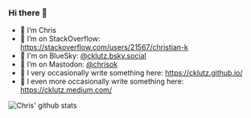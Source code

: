 ### Hi there 👋

- 🔭 I’m Chris
- 👯 I’m on StackOverflow: https://stackoverflow.com/users/21567/christian-k
- 👯 I'm on BlueSky: [@cklutz.bsky.social](https://bsky.app/profile/cklutz.bsky.social)
- 👯 I’m on Mastodon: [@chrisok](https://mastodon.online/@chrisok)
- 👯 I very occasionally write something here: https://cklutz.github.io/
- 👯 I even more occasionally write something here: https://cklutz.medium.com/

![Chris' github stats](https://github-readme-stats.vercel.app/api?username=cklutz&show_icons=true)
